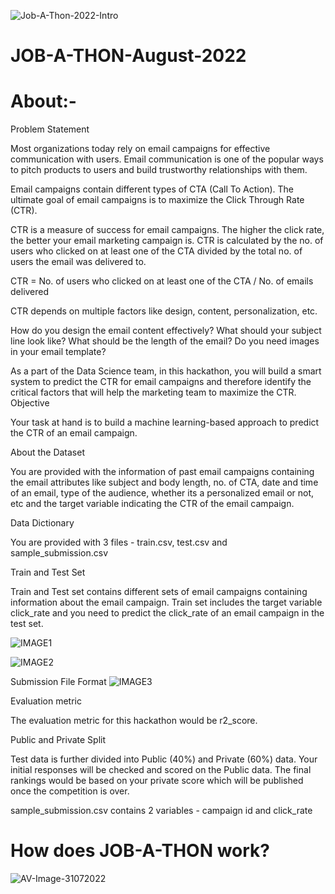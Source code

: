 ![Job-A-Thon-2022-Intro](https://user-images.githubusercontent.com/84449238/179400473-36e09dcd-5797-4708-9902-096f79cfac83.JPG)
# JOB-A-THON-August-2022

# About:-
Problem Statement


Most organizations today rely on email campaigns for effective communication with users. Email communication is one of the popular ways to pitch products to users and build trustworthy relationships with them.


Email campaigns contain different types of CTA (Call To Action). The ultimate goal of email campaigns is to maximize the Click Through Rate (CTR).


CTR is a measure of success for email campaigns. The higher the click rate, the better your email marketing campaign is. CTR is calculated by the no. of users who clicked on at least one of the CTA divided by the total no. of users the email was delivered to.


CTR =   No. of users who clicked on at least one of the CTA / No. of emails delivered


CTR depends on multiple factors like design, content, personalization, etc. 


How do you design the email content effectively?
What should your subject line look like?
What should be the length of the email?
Do you need images in your email template?

As a part of the Data Science team, in this hackathon, you will build a smart system to predict the CTR for email campaigns and therefore identify the critical factors that will help the marketing team to maximize the CTR.
Objective


Your task at hand is to build a machine learning-based approach to predict the CTR of an email campaign.



About the Dataset


You are provided with the information of past email campaigns containing the email attributes like subject and body length, no. of CTA, date and time of an email, type of the audience, whether its a personalized email or not, etc and the target variable indicating the CTR of the email campaign.



Data Dictionary


You are provided with 3 files - train.csv, test.csv and sample_submission.csv



Train and Test Set


Train and Test set contains different sets of email campaigns containing information about the email campaign. Train set includes the target variable click_rate and you need to predict the click_rate of an email campaign in the test set.

![IMAGE1](https://user-images.githubusercontent.com/84449238/182934341-95f5c2f5-24ee-4c6c-be8f-8b37ad89da3c.JPG)

![IMAGE2](https://user-images.githubusercontent.com/84449238/182934368-bf1b63a6-c4c0-45c0-b2a8-84706e0e0fdb.JPG)


Submission File Format
![IMAGE3](https://user-images.githubusercontent.com/84449238/182934572-bda14b09-0cb7-4be4-a67d-7e0875af13a4.JPG)

Evaluation metric

The evaluation metric for this hackathon would be r2_score.



Public and Private Split

Test data is further divided into Public (40%) and Private (60%) data. Your initial responses will be checked and scored on the Public data. The final rankings would be based on your private score which will be published once the competition is over.

sample_submission.csv contains 2 variables - campaign id and click_rate
# How does JOB-A-THON work?
![AV-Image-31072022](https://user-images.githubusercontent.com/84449238/182031346-653fd336-361c-4d2a-91b6-6941c5f57171.JPG)

